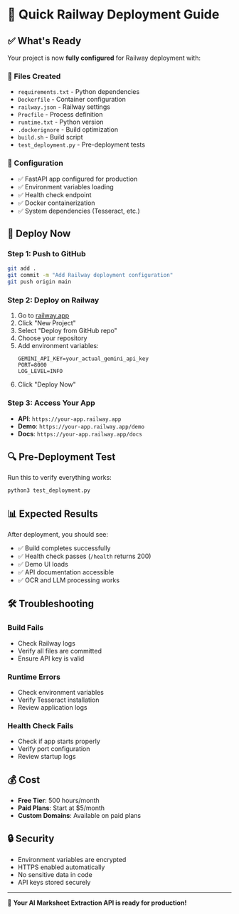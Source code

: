 # 🚀 Quick Railway Deployment Guide

## ✅ What's Ready

Your project is now **fully configured** for Railway deployment with:

### 📁 Files Created
- `requirements.txt` - Python dependencies
- `Dockerfile` - Container configuration
- `railway.json` - Railway settings
- `Procfile` - Process definition
- `runtime.txt` - Python version
- `.dockerignore` - Build optimization
- `build.sh` - Build script
- `test_deployment.py` - Pre-deployment tests

### 🔧 Configuration
- ✅ FastAPI app configured for production
- ✅ Environment variables loading
- ✅ Health check endpoint
- ✅ Docker containerization
- ✅ System dependencies (Tesseract, etc.)

## 🚀 Deploy Now

### Step 1: Push to GitHub
```bash
git add .
git commit -m "Add Railway deployment configuration"
git push origin main
```

### Step 2: Deploy on Railway
1. Go to [railway.app](https://railway.app)
2. Click "New Project"
3. Select "Deploy from GitHub repo"
4. Choose your repository
5. Add environment variables:
   ```
   GEMINI_API_KEY=your_actual_gemini_api_key
   PORT=8000
   LOG_LEVEL=INFO
   ```
6. Click "Deploy Now"

### Step 3: Access Your App
- **API**: `https://your-app.railway.app`
- **Demo**: `https://your-app.railway.app/demo`
- **Docs**: `https://your-app.railway.app/docs`

## 🔍 Pre-Deployment Test

Run this to verify everything works:
```bash
python3 test_deployment.py
```

## 📊 Expected Results

After deployment, you should see:
- ✅ Build completes successfully
- ✅ Health check passes (`/health` returns 200)
- ✅ Demo UI loads
- ✅ API documentation accessible
- ✅ OCR and LLM processing works

## 🛠️ Troubleshooting

### Build Fails
- Check Railway logs
- Verify all files are committed
- Ensure API key is valid

### Runtime Errors
- Check environment variables
- Verify Tesseract installation
- Review application logs

### Health Check Fails
- Check if app starts properly
- Verify port configuration
- Review startup logs

## 💰 Cost

- **Free Tier**: 500 hours/month
- **Paid Plans**: Start at $5/month
- **Custom Domains**: Available on paid plans

## 🔒 Security

- Environment variables are encrypted
- HTTPS enabled automatically
- No sensitive data in code
- API keys stored securely

---

🎉 **Your AI Marksheet Extraction API is ready for production!**
